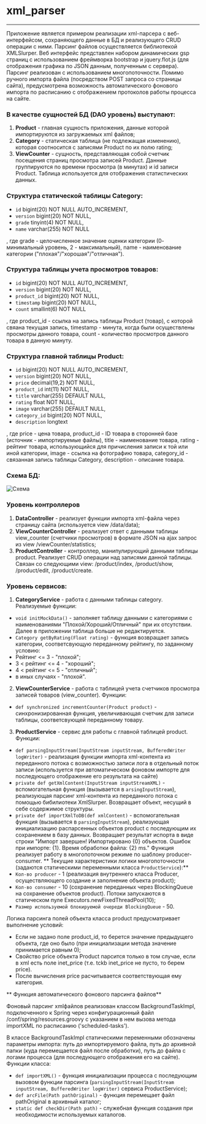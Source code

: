 # xml_parser
---
Приложение является примером реализации xml-парсера с веб-интерфейсом, сохраняющего данные в БД и реализующего CRUD операции с ними. Парсинг файлов осуществляется библиотекой XMLSlurper. Веб интерфейс представлен набором динамических gsp страниц с использованием фреймворка bootstrap и jquery.flot.js (для отображения графика по JSON данным, полученным с сервера). Парсинг реализован с использованием многопоточности. Помимо ручного импорта файла (посредством POST запроса со страницы сайта), предусмотрена возможность автоматического фонового импорта по расписанию с отображением протоколов работы процесса на сайте.


### В качестве сущностей БД (DAO уровень) выступают:
1. **Product** - главная сущность приложения, данные которой импортируются из загружаемых xml файлов;
2. **Category** - статическая таблица (не подлежащая изменению), которая соотносится с записями Product по их полю rating;
3. **ViewCounter** - сущность, представляющая собой счетчик посещения страниц просмотра записей Product. Данные группируются по времени просмотра (в минутах) и id записи Product. Таблица используется для отображения статистических данных.

### Структура cтатической таблицы Category:

  * `id` bigint(20) NOT NULL AUTO_INCREMENT,
  * `version` bigint(20) NOT NULL,
  * `grade` tinyint(4) NOT NULL,
  * `name` varchar(255) NOT NULL
    
, где grade - целочисленное значение оценки категории (0- минимальный уровень, 2 - максимальный),
      name  - наименование категории ("плохая"/"хорошая"/"отличная").
      
### Структура таблицы учета просмотров товаров:
 
 * `id` bigint(20) NOT NULL AUTO_INCREMENT,
 * `version` bigint(20) NOT NULL,
 * `product_id` bigint(20) NOT NULL,
 * `timestamp` bigint(20) NOT NULL,
 * `count` smallint(6) NOT NULL
 
 , где  product_id  - ссылка на запись таблицы Product (товар), с которой свяана текущая запись,
        timestamp   - минута, когда были осуществлены просмотры данного товара,
        count       - количество просмотров данного товара в данную минуту.
        
### Структура главной таблицы Product:
  
  * `id` bigint(20) NOT NULL AUTO_INCREMENT,
  * `version` bigint(20) NOT NULL,
  * `price` decimal(19,2) NOT NULL,
  * `product_id` int(11) NOT NULL,
  * `title` varchar(255) DEFAULT NULL,
  * `rating` float NOT NULL,
  * `image` varchar(255) DEFAULT NULL,
  * `category_id` bigint(20) NOT NULL,
  * `description` longtext
  
, где price       - цена товара,
      product_id  - ID товара в сторонней базе (источник - импортируемые файлы),
      title       - наименование товара,
      rating      - рейтинг товара, использующийся для причисления записи к той или иной категории,
      image       - ссылка на фотографию товара,
      category_id - связанная запись таблицы Category,
      description - описание товара.

### Схема БД:
 ![Схема](http://5.189.96.147/db_structure.png)

### Уровень контроллеров
1. **DataController** - реализует функции импорта xml-файла через страницу сайта (используется view /data/data);
2. **ViewCounterController** - реализует ответ с данными таблицы view_counter (счетчики просмотров) в формате JSON на ajax запрос из view /viewCounter/statistics;
3. **ProductController** - контроллер, манипулирующий данными таблицы product. Реализует CRUD операции над записями данной таблицы. Связан со следующими view: /product/index, /product/show, /product/edit, /product/create.

### Уровень сервисов:
1. **CategoryService** - работа с данными таблицы category. Реализуемые функции:
* `void initMockData()` - заполняет таблицу данными с категориями с наименованиями "Плохой/Хороший/Отличный" при их отсутствии. Далее в приложении таблица больше не редактируется.
* `Category getByRating(Float rating)` - функция возвращает запись категории, соответсвующую переданному рейтингу, по заданному условию:
* Рейтинг <= 3 - "плохой";
* 3 < рейтинг <= 4 - "хороший";
* 4 < рейтинг <= 5 - "отличный";
* в иных случаях - "плохой".

2. **ViewCounterService** - работа с таблицей учета счетчиков просмотра записей товаров (view_counter). Функции:
* `def synchronized incrementCounter(Product product)` - синхронизированная функция, увеличивающая счетчик для записи таблицы, соответсвующей переданному товару.

3. **ProductService** - сервис для работы с главной таблицей product. Функции:
* `def parsingInputStream(InputStream inputStream, BufferedWriter logWriter)` - реализация функции импорта xml-контента из переданного потока с возможностью записи лога в отдельный поток записи (используется при автоматическом фоновом импорте для последующего отображение его результата на сайте)
* `private def getXmlContent(InputStream inputStreamXML)` - вспомогательная функция (вызывается в `arsingInputStream`), реализующая парсинг xml-контента из переданного потока с помощью бибилиотеки XmlSlurper. Возвращает объект, несущий в себе содержимое структуры.
* `private def importXmlToDB(def xmlContent)` - вспомогательная функция (вызывается в `parsingInputStream`), реализующая инициализацию распарсенных объектов product с последующим их сохранением в базу данных. Возвращает результат испорта в виде строки "Импорт завершен! Импортировано {0} объектов. Ошибок при импорте: {1}. Время обработки файла: {2} ms." Функция реализует работу в многопоточном режиме по шаблону producer-consumer.
** Текущие характеристики логики многопоточности (задаются статическими переменными класса `ProductService`):**
* `Кол-во producer` - 1 (реализация внутреннего класса Producer, осуществляющего создание и заполнение объекта product);
* `Кол-во consumer` - 10 (сохранение переданных через BlockingQueue на сохранение объектов product). Потоки запускаются в статическом пуле Executors.newFixedThreadPool(10);
* `Размер используемой блокируемой очереди BlockingQueue` - 50.

Логика парсинга полей объекта класса product предусматривает выполнение условий:
* Если не задано поле product_id, то берется значение предыдущего объекта, где оно было (при инициализации метода значение принимается равным 0);
* Свойство price объекта Product парсится только в том случае, если в xml есть поле inet_price (т.е. tckb inet_price не пусто, то берем price).
* После вычисления price расчитывается соответствующая ему категория.

** Функция автоматического фонового парсинга файлов**

Фоновый парсинг xmlфайлов реализован классом BackgroundTaskImpl, подключенного к Spring через конфигурационный файл /conf/spring/resources.groovy с указанием в нем вызова метода importXML по расписанию ('scheduled-tasks').

В классе BackgroundTaskImpl статическими переменными обозначены параметры импорта: путь до импортируемого файла, путь до архивной папки (куда перемещается файл после обработки), путь до файла с логами процесса (для последующего отображения его на сайте).
Функции класса:
* `def importXML()` - функция инициализации процесса с последующим вызовом функции парсинга (`parsingInputStream(InputStream inputStream, BufferedWriter logWriter)` сервиса ProductService);
* `def arcFile(Path pathOriginal)` - функция перемещает файл pathOriginal в архивный каталог;
* `static def checkDir(Path path)` - служебная функция создания при необходимости используемых каталогов.
